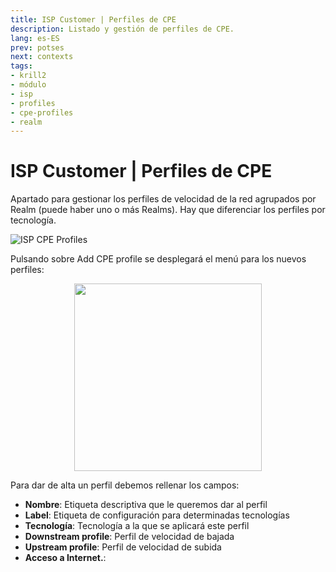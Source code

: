 ```yaml
---
title: ISP Customer | Perfiles de CPE
description: Listado y gestión de perfiles de CPE.
lang: es-ES
prev: potses
next: contexts
tags:
- krill2
- módulo
- isp
- profiles
- cpe-profiles
- realm
---
```

# ISP Customer | Perfiles de CPE

Apartado para gestionar los perfiles de velocidad de la red agrupados por Realm (puede haber uno o más Realms). Hay que diferenciar los perfiles por tecnología.

![ISP CPE Profiles](@images/krill2/isp-customer/0301.png)

Pulsando sobre Add CPE profile se desplegará el menú para los nuevos perfiles:

<p align="center"><img src="@images/krill2/isp-customer/0302.png" max-width=30% width=300;></p>

Para dar de alta un perfil debemos rellenar los campos:

- **Nombre**: Etiqueta descriptiva que le queremos dar al perfil
- **Label**: Etiqueta de configuración para determinadas tecnologías 
- **Tecnología**: Tecnología a la que se aplicará este perfil 
- **Downstream profile**: Perfil de velocidad de bajada
- **Upstream profile**: Perfil de velocidad de subida
- **Acceso a Internet.**: 
